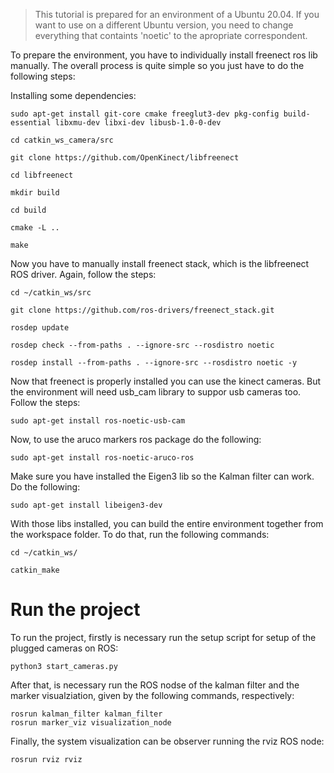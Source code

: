 > This tutorial is prepared for an environment of a Ubuntu 20.04. If you want to use on a different Ubuntu version, you need to change everything that containts 'noetic' to the apropriate correspondent.

To prepare the environment, you have to individually install freenect ros lib manually. The overall process is quite simple so you just have to do the following steps:

Installing some dependencies:

`sudo apt-get install git-core cmake freeglut3-dev pkg-config build-essential libxmu-dev libxi-dev libusb-1.0-0-dev`

`cd catkin_ws_camera/src`

`git clone https://github.com/OpenKinect/libfreenect`

`cd libfreenect`

`mkdir build`

`cd build`

`cmake -L ..`

`make`

Now you have to manually install freenect stack, which is the libfreenect ROS driver. Again, follow the steps:

`cd ~/catkin_ws/src`

`git clone https://github.com/ros-drivers/freenect_stack.git`

`rosdep update`

`rosdep check --from-paths . --ignore-src --rosdistro noetic`

`rosdep install --from-paths . --ignore-src --rosdistro noetic -y`

Now that freenect is properly installed you can use the kinect cameras. But the environment will need usb_cam library to suppor usb cameras too. Follow the steps:

`sudo apt-get install ros-noetic-usb-cam`

Now, to use the aruco markers ros package do the following:

`sudo apt-get install ros-noetic-aruco-ros`

Make sure you have installed the Eigen3 lib so the Kalman filter can work. Do the following:

`sudo apt-get install libeigen3-dev`

With those libs installed, you can build the entire environment together from the workspace folder. To do that, run the following commands:

`cd ~/catkin_ws/`

`catkin_make`

# Run the project
To run the project, firstly is necessary run the setup script for setup of the plugged cameras on ROS:

`python3 start_cameras.py` 

After that, is necessary run the ROS nodse of the kalman filter and the marker visualziation, given by the following commands, respectively:
```
rosrun kalman_filter kalman_filter
rosrun marker_viz visualization_node
```
Finally, the system visualization can be observer running the rviz ROS node:

`rosrun rviz rviz
`
